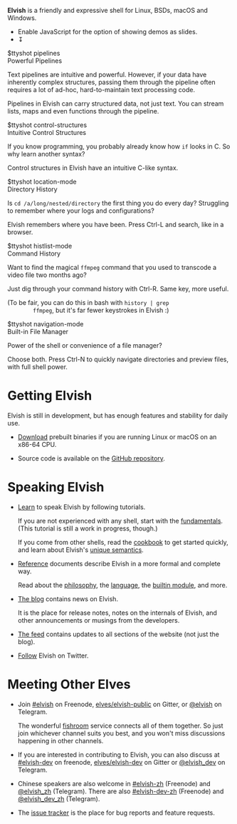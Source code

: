 **Elvish** is a friendly and expressive shell for Linux, BSDs, macOS and
Windows.

<!--
<pre id="demo-debug">
</pre>
-->

<ul id="demo-switcher">
  <li id="demo-js-warning">
    Enable JavaScript for the option of showing demos as slides.
  </li>
  <li id="demo-expander-li" class="no-display"><a id="demo-expander">↧</a></li>
</ul>

<div id="demo-window"> <div id="demo-container" class="expanded">
  <div class="demo-wrapper"> <div class="demo">
    <div class="demo-col left"><div class="demo-ttyshot">
      $ttyshot pipelines
    </div></div>
    <div class="demo-col right"> <div class="demo-description">
      <div class="demo-title">Powerful Pipelines</div>
      <p>
        Text pipelines are intuitive and powerful. However, if your data have
        inherently complex structures, passing them through the pipeline
        often requires a lot of ad-hoc, hard-to-maintain text processing code.
      </p>
      <p>
        Pipelines in Elvish can carry structured data, not just text. You can
        stream lists, maps and even functions through the pipeline.
      </p>
    </div> </div>
  </div> </div>

  <div class="demo-wrapper"> <div class="demo">
    <div class="demo-col left"><div class="demo-ttyshot">
      $ttyshot control-structures
    </div></div>
    <div class="demo-col right"> <div class="demo-description">
      <div class="demo-title">Intuitive Control Structures</div>
      <p>
        If you know programming, you probably already know how
        <code>if</code> looks in C. So why learn another syntax?
      </p>
      <p>
        Control structures in Elvish have an intuitive C-like syntax.
      </p>
    </div> </div>
  </div> </div>

  <div class="demo-wrapper"> <div class="demo">
    <div class="demo-col left"><div class="demo-ttyshot">
      $ttyshot location-mode
    </div></div>
    <div class="demo-col right"> <div class="demo-description">
      <div class="demo-title">Directory History</div>
      <p>
        Is <code>cd /a/long/nested/directory</code> the first thing you
        do every day? Struggling to remember where your logs and
        configurations?
      </p>
      <p>
        Elvish remembers where you have been. Press Ctrl-L and search, like in a
        browser.
      </p>
    </div> </div>
  </div> </div>

  <div class="demo-wrapper"> <div class="demo">
    <div class="demo-col left"><div class="demo-ttyshot">
      $ttyshot histlist-mode
    </div></div>
    <div class="demo-col right"> <div class="demo-description">
      <div class="demo-title">Command History</div>
      <p>
        Want to find the magical <code>ffmpeg</code> command that you used to
        transcode a video file two months ago?
      </p>
      <p>
        Just dig through your command history with Ctrl-R. Same key, more
        useful.
      </p>
      <p>
        (To be fair, you can do this in bash with <code>history | grep
        ffmpeg</code>, but it's far fewer keystrokes in Elvish :)
      </p>
    </div> </div>
  </div> </div>

  <div class="demo-wrapper"> <div class="demo">
    <div class="demo-col left"><div class="demo-ttyshot">
      $ttyshot navigation-mode
    </div></div>
    <div class="demo-col right"> <div class="demo-description">
      <div class="demo-title">Built-in File Manager</div>
      <p>
        Power of the shell or convenience of a file manager?
      </p>
      <p>
        Choose both. Press Ctrl-N to quickly navigate directories and preview
        files, with full shell power.
      </p>
    </div> </div>
  </div> </div>
</div> </div>

<link href="/assets/home-demos.css" rel="stylesheet">
<script src="/assets/home-demos.js"></script>

# Getting Elvish

Elvish is still in development, but has enough features and stability for
daily use.

*   [Download](/download/) prebuilt binaries if you are running Linux or macOS on
    an x86-64 CPU.

*   Source code is available on the [GitHub repository](https://github.com/elves/elvish).

# Speaking Elvish

*   [Learn](/learn/) to speak Elvish by following tutorials.

    If you are not experienced with any shell, start with the
    [fundamentals](/learn/fundamentals.html). (This tutorial is still a work in
    progress, though.)

    If you come from other shells, read the [cookbook](/learn/cookbook.html)
    to get started quickly, and learn about Elvish's [unique
    semantics](learn/unique-semantics.html).

*   [Reference](/ref/) documents describe Elvish in a more formal and complete
    way.

    Read about the [philosophy](/ref/philosophy.html), the
    [language](/ref/language.html), the [builtin module](/ref/builtin.html), and
    more.

*   [The blog](/blog/) contains news on Elvish.

    It is the place for release notes, notes on the internals of Elvish, and
    other announcements or musings from the developers.

*   [The feed](/feed.atom) contains updates to all sections of the website (not
    just the blog).

*   [Follow](https://twitter.com/RealElvishShell/) Elvish on Twitter.

# Meeting Other Elves

*   Join [#elvish](https://webchat.freenode.net/?channels=elvish) on Freenode,
    [elves/elvish-public](https://gitter.im/elves/elvish-public) on Gitter, or
    [@elvish](https://telegram.me/elvish) on Telegram.

    The wonderful [fishroom](https://github.com/tuna/fishroom) service
    connects all of them together. So just join whichever channel suits you
    best, and you won't miss discussions happening in other channels.

*   If you are interested in contributing to Elvish, you can also discuss at
    [#elvish-dev](http://webchat.freenode.net/?channels=elvish-dev) on
    freenode, [elves/elvish-dev](https://gitter.im/elves/elvish-dev) on Gitter
    or [@elvish_dev](https://telegram.me/elvish_dev) on Telegram.

*   Chinese speakers are also welcome in
    [#elvish-zh](https://webchat.freenode.net/?channels=elvish-zh) (Freenode)
    and [@elvish_zh](https://telegram.me/elvish_zh) (Telegram). There are
    also [#elvish-dev-zh](https://webchat.freenode.net/?channels=elvish-dev-zh)
    (Freenode) and [@elvish_dev_zh](https://telegram.me/elvish_dev_zh) (Telegram).

*   The [issue tracker](https://github.com/elves/elvish/issues) is the place
    for bug reports and feature requests.
